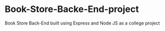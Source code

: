 # Book-Store-Backe-End-project
Book Store Back-End built using Express and Node JS as a college project
